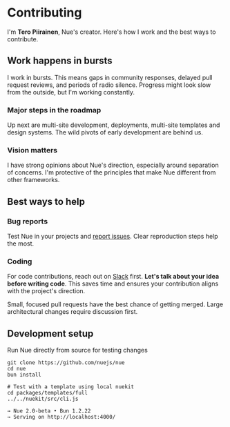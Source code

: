 # Contributing
I'm **Tero Piirainen**, Nue's creator. Here's how I work and the best ways to contribute.

## Work happens in bursts
I work in bursts. This means gaps in community responses, delayed pull request reviews, and periods of radio silence. Progress might look slow from the outside, but I'm working constantly.

### Major steps in the roadmap
Up next are multi-site development, deployments, multi-site templates and design systems. The wild pivots of early development are behind us.

### Vision matters
I have strong opinions about Nue's direction, especially around separation of concerns. I'm protective of the principles that make Nue different from other frameworks.


## Best ways to help

### Bug reports
Test Nue in your projects and [report issues](//github.com/nuejs/nue/issues). Clear reproduction steps help the most.

### Coding
For code contributions, reach out on [Slack](//join.slack.com/t/nuejs/shared_invite/zt-2wf8ozu5i-N2Y9PA_D17weIWuN2QPOqQ) first. **Let's talk about your idea before writing code**. This saves time and ensures your contribution aligns with the project's direction.

Small, focused pull requests have the best chance of getting merged. Large architectural changes require discussion first.


## Development setup
Run Nue directly from source for testing changes

```
git clone https://github.com/nuejs/nue
cd nue
bun install

# Test with a template using local nuekit
cd packages/templates/full
../../nuekit/src/cli.js

→ Nue 2.0-beta • Bun 1.2.22
→ Serving on http://localhost:4000/
```